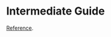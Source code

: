 # Intermediate Guide
[Reference](https://developer.mozilla.org/en-US/docs/Learn_web_development/Extensions/Advanced_JavaScript_objects).